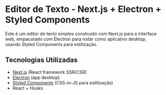# Editor de Texto - Next.js + Electron + Styled Components

Este é um editor de texto simples construído com Next.js para a interface web, empacotado com Electron para rodar como aplicativo desktop, usando Styled Components para estilização.



## Tecnologias Utilizadas

- [Next.js](https://nextjs.org/) (React framework SSR/CSR)
- [Electron](https://www.electronjs.org/) (app desktop)
- [Styled Components](https://styled-components.com/) (CSS-in-JS para estilização)
- React + Hooks
